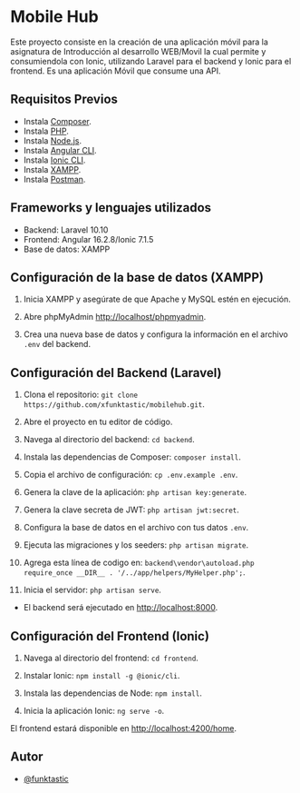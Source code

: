 # Mobile Hub

Este proyecto consiste en la creación de una aplicación móvil para la asignatura de Introducción al desarrollo WEB/Movil la cual permite   y consumiendola con Ionic, utilizando Laravel para el backend y Ionic para el frontend. Es una aplicación Móvil que consume una API.

## Requisitos Previos

 - Instala [Composer](https://getcomposer.org/download/).
 - Instala [PHP](https://www.php.net/manual/es/install.php).
 - Instala [Node.js](https://nodejs.org/en).
 - Instala [Angular CLI](https://angular.io/guide/setup-local).
 - Instala [Ionic CLI](https://ionicframework.com/docs/intro/cli).
 - Instala [XAMPP](https://www.apachefriends.org/es/download.html).
 - Instala [Postman](https://www.postman.com/downloads/).

## Frameworks y lenguajes utilizados

- Backend: Laravel 10.10
- Frontend: Angular 16.2.8/Ionic 7.1.5
- Base de datos: XAMPP

## Configuración de la base de datos (XAMPP)

1. Inicia XAMPP y asegúrate de que Apache y MySQL estén en ejecución.

2. Abre phpMyAdmin [http://localhost/phpmyadmin](http://localhost/phpmyadmin).

3. Crea una nueva base de datos y configura la información en el archivo `.env` del backend.

## Configuración del Backend (Laravel)

1. Clona el repositorio: `git clone https://github.com/xfunktastic/mobilehub.git`.

2. Abre el proyecto en tu editor de código.

3. Navega al directorio del backend: `cd backend`.
    
4. Instala las dependencias de Composer: `composer install`.
    
5. Copia el archivo de configuración: `cp .env.example .env`.
    
6. Genera la clave de la aplicación: `php artisan key:generate`.

7. Genera la clave secreta de JWT: `php artisan jwt:secret`.
    
8. Configura la base de datos en el archivo con tus datos `.env`.
    
9. Ejecuta las migraciones y los seeders: 
`php artisan migrate`.

10. Agrega esta línea de codigo en: `backend\vendor\autoload.php`
`require_once __DIR__ . '/../app/helpers/MyHelper.php';`.

11. Inicia el servidor: `php artisan serve`.

- El backend será ejecutado en [http://localhost:8000](http://localhost:8000).

## Configuración del Frontend (Ionic)

1. Navega al directorio del frontend: `cd frontend`.

2. Instalar Ionic: `npm install -g @ionic/cli`.

3. Instala las dependencias de Node: `npm install`.

4. Inicia la aplicación Ionic: `ng serve -o`.

El frontend estará disponible en [http://localhost:4200/home](http://localhost:4200/home).

## Autor

- [@funktastic](https://www.github.com/xfunktastic)


